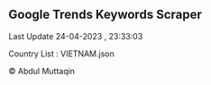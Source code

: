 

## Google Trends Keywords Scraper 
 
Last Update 24-04-2023 , 23:33:03

Country List :
VIETNAM.json



© Abdul Muttaqin 
